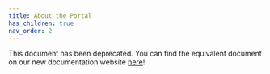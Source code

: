 ```yaml
---
title: About the Portal
has_children: true
nav_order: 2
---
```


This document has been deprecated. You can find the equivalent document on our new documentation website [here](https://help.nf.synapse.org/NFdocs/About.1994489865.html)!
